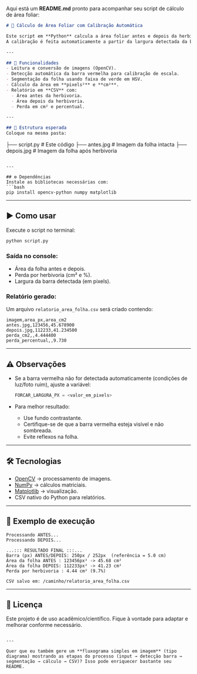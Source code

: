 Aqui está um **README.md** pronto para acompanhar seu script de cálculo de área foliar:

```markdown
# 📏 Cálculo de Área Foliar com Calibração Automática

Este script em **Python** calcula a área foliar antes e depois da herbivoria utilizando uma **barra vermelha de referência (5 cm)** presente na foto.  
A calibração é feita automaticamente a partir da largura detectada da barra, permitindo converter pixels em unidades reais (cm²).

---

## 🚀 Funcionalidades
- Leitura e conversão de imagens (OpenCV).
- Detecção automática da barra vermelha para calibração de escala.
- Segmentação da folha usando faixa de verde em HSV.
- Cálculo da área em **pixels²** e **cm²**.
- Relatório em **CSV** com:
  - Área antes da herbivoria.
  - Área depois da herbivoria.
  - Perda em cm² e percentual.

---

## 📂 Estrutura esperada
Coloque na mesma pasta:
```

├── script.py                # Este código
├── antes.jpg                # Imagem da folha intacta
├── depois.jpg               # Imagem da folha após herbivoria

````

---

## ⚙️ Dependências
Instale as bibliotecas necessárias com:
```bash
pip install opencv-python numpy matplotlib
````

---

## ▶️ Como usar

Execute o script no terminal:

```bash
python script.py
```

### Saída no console:

* Área da folha antes e depois.
* Perda por herbivoria (cm² e %).
* Largura da barra detectada (em pixels).

### Relatório gerado:

Um arquivo `relatorio_area_folha.csv` será criado contendo:

```
imagem,area_px,area_cm2
antes.jpg,123456,45.678900
depois.jpg,112233,41.234500
perda_cm2,,4.444400
perda_percentual,,9.730
```

---

## ⚠️ Observações

* Se a barra vermelha não for detectada automaticamente (condições de luz/foto ruim), ajuste a variável:

  ```python
  FORCAR_LARGURA_PX = <valor_em_pixels>
  ```
* Para melhor resultado:

  * Use fundo contrastante.
  * Certifique-se de que a barra vermelha esteja visível e não sombreada.
  * Evite reflexos na folha.

---

## 🛠️ Tecnologias

* [OpenCV](https://opencv.org/) → processamento de imagens.
* [NumPy](https://numpy.org/) → cálculos matriciais.
* [Matplotlib](https://matplotlib.org/) → visualização.
* CSV nativo do Python para relatórios.

---

## 📌 Exemplo de execução

```
Processando ANTES...
Processando DEPOIS...

...::: RESULTADO FINAL :::...
Barra (px) ANTES/DEPOIS: 250px / 252px  (referência = 5.0 cm)
Área da folha ANTES : 123456px² -> 45.68 cm²
Área da folha DEPOIS: 112233px² -> 41.23 cm²
Perda por herbivoria : 4.44 cm² (9.7%)

CSV salvo em: /caminho/relatorio_area_folha.csv
```

---

## 📖 Licença

Este projeto é de uso acadêmico/científico.
Fique à vontade para adaptar e melhorar conforme necessário.

```

---

Quer que eu também gere um **fluxograma simples em imagem** (tipo diagrama) mostrando as etapas do processo (input → detecção barra → segmentação → cálculo → CSV)? Isso pode enriquecer bastante seu README.
```
